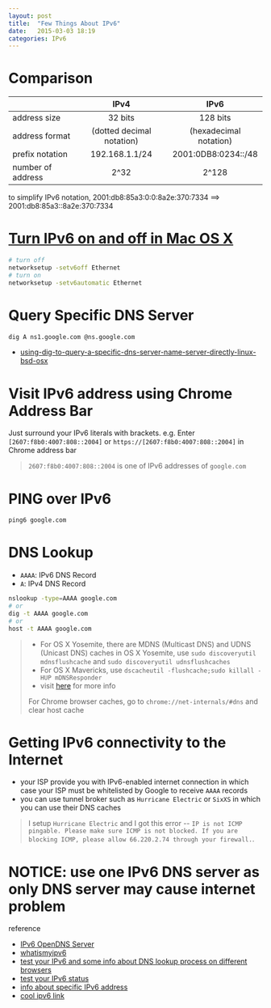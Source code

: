 ```yaml
---
layout: post
title:  "Few Things About IPv6"
date:   2015-03-03 18:19
categories: IPv6
---
```


# Comparison

|                   | IPv4                      | IPv6                   |
| :-------------    | :-------------:           | :-----:                |
| address size      | 32 bits                   | 128 bits               |
| address format    | (dotted decimal notation) | (hexadecimal notation) |
| prefix notation   | 192.168.1.1/24            | 2001:0DB8:0234::/48    |
| number of address | 2^32                      | 2^128                  |

to simplify IPv6 notation, 2001:db8:85a3:0:0:8a2e:370:7334 ==> 2001:db8:85a3::8a2e:370:7334


# [Turn IPv6 on and off in Mac OS X](http://osxdaily.com/2014/04/18/disable-ipv6-mac-os-x/)

```sh
# turn off
networksetup -setv6off Ethernet
# turn on
networksetup -setv6automatic Ethernet
```


# Query Specific DNS Server

```sh
dig A ns1.google.com @ns.google.com
```

* [using-dig-to-query-a-specific-dns-server-name-server-directly-linux-bsd-osx](http://droptips.com/using-dig-to-query-a-specific-dns-server-name-server-directly-linux-bsd-osx)

# Visit IPv6 address using Chrome Address Bar

Just surround your IPv6 literals with brackets. e.g. Enter `[2607:f8b0:4007:808::2004]` or `https://[2607:f8b0:4007:808::2004]` in Chrome address bar

> `2607:f8b0:4007:808::2004` is one of IPv6 addresses of `google.com`


# PING over IPv6

```sh
ping6 google.com
```


# DNS Lookup

* `AAAA`: IPv6 DNS Record
* `A`: IPv4 DNS Record

```sh
nslookup -type=AAAA google.com
# or
dig -t AAAA google.com
# or
host -t AAAA google.com
```

> * For OS X Yosemite, there are MDNS (Multicast DNS) and UDNS (Unicast DNS) caches in OS X Yosemite, use `sudo discoveryutil mdnsflushcache` and `sudo discoveryutil udnsflushcaches`
> * For OS X Mavericks, use `dscacheutil -flushcache;sudo killall -HUP mDNSResponder`
> * visit [here](http://osxdaily.com/2008/03/21/how-to-flush-your-dns-cache-in-mac-os-x/) for more info
> 
> For Chrome browser caches, go to `chrome://net-internals/#dns` and clear host cache


# Getting IPv6 connectivity to the Internet

* your ISP provide you with IPv6-enabled internet connection in which case your ISP must be whitelisted by Google to receive `AAAA` records
* you can use tunnel broker such as `Hurricane Electric` or `SixXS` in which you can use their DNS caches

> I setup `Hurricane Electric` and I got this error -- `IP is not ICMP pingable. Please make sure ICMP is not blocked. If you are blocking ICMP, please allow 66.220.2.74 through your firewall.`.

# NOTICE: use one IPv6 DNS server as only DNS server may cause internet problem

reference

* [IPv6 OpenDNS Server](https://www.opendns.com/about/innovations/ipv6/)
* [whatismyipv6](http://www.whatismyipv6.com/blogs/macipv6/wordpress/?cat=3)
* [test your IPv6 and some info about DNS lookup process on different browsers](http://test-ipv6.at/nat.html.zh_TW)
* [test your IPv6 status](http://www.test-ipv6.com/)
* [info about specific IPv6 address](http://whois.arin.net/)
* [cool ipv6 link](http://www.gogo6.com/group/coolipv6links)